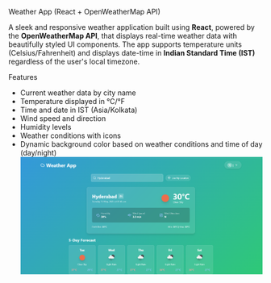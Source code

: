 Weather App (React + OpenWeatherMap API)

A sleek and responsive weather application built using **React**, powered by the **OpenWeatherMap API**, that displays real-time weather data with beautifully styled UI components. The app supports temperature units (Celsius/Fahrenheit) and displays date-time in **Indian Standard Time (IST)** regardless of the user's local timezone.

Features

-  Current weather data by city name
-  Temperature displayed in °C/°F
-  Time and date in IST (Asia/Kolkata)
-  Wind speed and direction
-  Humidity levels
-  Weather conditions with icons
-  Dynamic background color based on weather conditions and time of day (day/night)
![image alt](https://github.com/Pranavi0805/Weather_App/blob/ddbf7fbd4730c91c9e49dc4828842ea54b8647f2/image.png)
